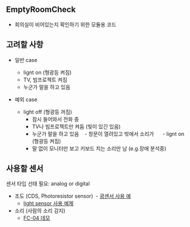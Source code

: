 EmptyRoomCheck
--------------

- 회의실이 비어있는지 확인하기 위한 모듈용 코드

고려할 사항
--------
- 일반 case
  - lignt on (형광등 켜짐)
  - TV, 빔프로젝트 켜짐
  - 누군가 말을 하고 있음


- 예외 case
  - light off (형광등 꺼짐)
    - 잠시 들어와서 전화 중
    - TV나 빔프로젝트만 켜둠 (빛이 있긴 있음)
    - 누군가 말을 하고 있음
    - 창문이 열려있고 밖에서 소리가 
    
  - lignt on (형광등 켜짐)
    - 말 없이 모니터만 보고 키보드 치는 소리만 남 (e.g.장애 분석중)

사용할 센서 
---------
센서 타입 선태 필요: analog or digital 

- 조도 (CDS, Photoresistor sensor)
  - [광센서 사용 예](https://pimylifeup.com/raspberry-pi-light-sensor/)
  - [light sensor 사용 예제](https://learn.adafruit.com/basic-resistor-sensor-reading-on-raspberry-pi/basic-photocell-reading)
- 소리 (사람의 소리 감지)
  - [FC-04 데모](http://www.instructables.com/id/Simple-FC-04-Sound-Sensor-Demo/)
